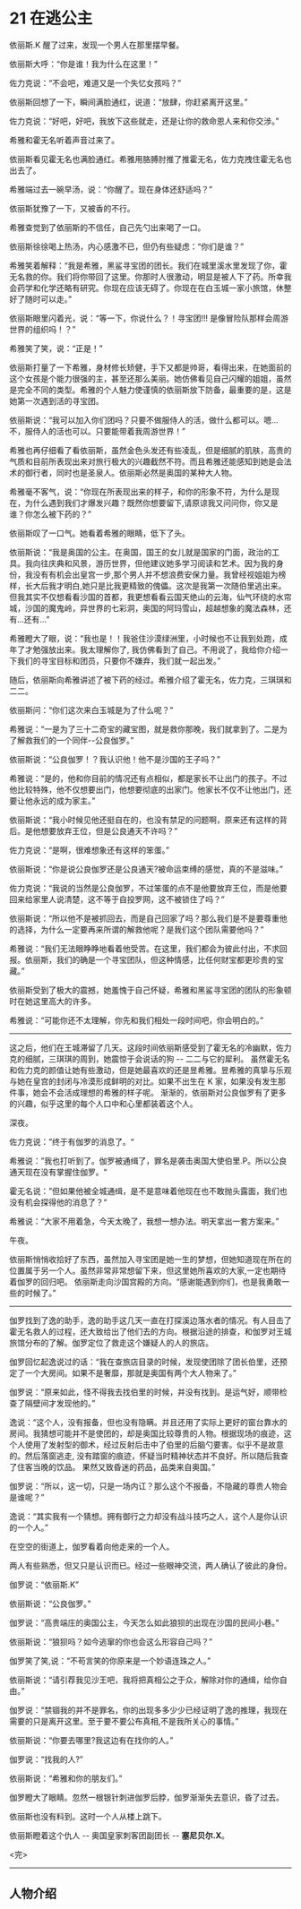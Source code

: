 # 21 在逃公主

依丽斯.K 醒了过来，发现一个男人在那里摆早餐。

依丽斯大呼：“你是谁！我为什么在这里！”

佐力克说：“不会吧，难道又是一个失忆女孩吗？”

依丽斯回想了一下，瞬间满脸通红，说道：“放肆，你赶紧离开这里。”

佐力克说：“好吧，好吧，我放下这些就走，还是让你的救命恩人来和你交涉。”

希雅和霍无名听着声音过来了。

依丽斯看见霍无名也满脸通红。希雅用胳膊肘推了推霍无名，佐力克拽住霍无名也出去了。

希雅端过去一碗早汤，说：“你醒了。现在身体还舒适吗？”

依丽斯犹豫了一下，又被香的不行。

希雅查觉到了依丽斯的不信任，自己先勺出来喝了一口。

依丽斯徐徐喝上热汤，内心感激不已，但仍有些疑虑：“你们是谁？”

希雅笑着解释：“我是希雅，黑鲨寻宝团的团长。我们在城里溪水里发现了你，霍无名救的你。我们将你带回了这里。你那时人很激动，明显是被人下了药。所幸我会药学和化学还略有研究。你现在应该无碍了。你现在在白玉城一家小旅馆，休整好了随时可以走。”

依丽斯眼里闪着光，说：“等一下，你说什么？！寻宝团!!! 是像冒险队那样会周游世界的组织吗！？”

希雅笑了笑，说：“正是！”

依丽斯打量了一下希雅，身材修长矫健，手下又都是帅哥，看得出来，在她面前的这个女孩是个能力很强的主，甚至还那么美丽。她仿佛看见自己闪耀的姐姐，虽然是完全不同的类型。希雅的个人魅力使谨慎的依丽斯放下防备，最重要的是，这是她第一次遇到活的寻宝团。

依丽斯说：“我可以加入你们团吗？只要不做服侍人的活，做什么都可以。嗯...不，服侍人的活也可以。只要能带着我周游世界！”

希雅也再仔细看了看依丽斯，虽然金色头发还有些凌乱，但是细腻的肌肤，高贵的气质和目前所表现出来对旅行极大的兴趣截然不符。而且希雅还能感知到她是会法术的御行者，同时也是圣泉人。依丽斯必然是奥国的某种大人物。

希雅毫不客气，说：“你现在所表现出来的样子，和你的形象不符，为什么是现在，为什么遇到我们才爆发兴趣？既然你想要留下,请原谅我又问问你，你又是谁？你怎么被下药的？”

依丽斯叹了一口气。她看着希雅的眼睛，低下了头。

依丽斯说：“我是奥国的公主。在奥国，国王的女儿就是国家的门面，政治的工具。我向往庆典和风景，游历世界，但他建议她多学习阅读和艺术。因为我的身份，我没有有机会出皇宫一步,那个男人并不想浪费安保力量。我曾经视姐姐为榜样，长大后我才明白,她只是比我更精致的傀儡。这次是我第一次随伯里逃出来。
但我其实不仅想看看沙国的首都，我更想看看云国天绝山的云海，仙气环绕的水帘城，沙国的魔鬼岭，异世界的七彩洞，奥国的阿玛雪山，超越想象的魔法森林，还有...还有...”

希雅瞪大了眼，说：“我也是！！我爸住沙漠绿洲里，小时候也不让我到处跑，成年了才勉强放出来。我太理解你了, 我仿佛看到了自己。不用说了，我给你介绍一下我们的寻宝目标和团员，只要你不嫌弃，我们就一起出发。”

随后，依丽斯向希雅讲述了被下药的经过。希雅介绍了霍无名，佐力克，三琪琪和二二。

依丽斯问：“你们这次来白玉城是为了什么呢？”

希雅说：“一是为了三十二奇宝的藏宝图，就是救你那晚，我们就拿到了。二是为了解救我们的一个同伴--公良伽罗。”

依丽斯说：“公良伽罗！？我认识他！他不是沙国的王子吗？”

希雅说：“是的，他和你目前的情况还有点相似，都是家长不让出门的孩子。不过他比较特殊，他不仅想要出门，他想要彻底的出家门。他家长不仅不让他出门，还要让他永远的成为家主。”

依丽斯说：“我小时候见他还挺自在的，也没有禁足的问题啊，原来还有这样的背后。是他想要放弃王位，但是公良通天不许吗？”

佐力克说：“是啊，很难想象还有这样的笨蛋。”

依丽斯说：“你是说公良伽罗还是公良通天?被命运束缚的感觉，真的不是滋味。”

佐力克说：“我说的当然是公良伽罗，不过笨蛋的点不是他要放弃王位，而是他要回来给家里人说清楚，这不等于自投罗网，这不被锁住了吗？”

依丽斯说：“所以他不是被抓回去，而是自己回家了吗？那么我们是不是要尊重他的选择，为什么一定要再来所谓的解救他呢？是我们这个团队需要他吗？”

希雅说：“我们无法眼睁睁地看着他受苦。在这里，我们都会为彼此付出，不求回报。依丽斯，我们的确是一个寻宝团队，但这种情感，比任何财宝都更珍贵的宝藏。”

依丽斯受到了极大的震撼，她羞愧于自己怀疑，希雅和黑鲨寻宝团的团队的形象顿时在她这里高大的许多。

希雅说：“可能你还不太理解，你先和我们相处一段时间吧，你会明白的。”

---

这之后，他们在王城滞留了几天。这段时间依丽斯感受到了霍无名的冷幽默，佐力克的细腻，三琪琪的周到，她震惊于会说话的狗 -- 二二与它的犀利。
虽然霍无名和佐力克的颜值让她有些激动，但是她最喜欢的还是昱希雅。昱希雅的真挚与乐观与她在皇宫的封闭与冷漠形成鲜明的对比。如果不出生在 K 家，如果没有发生那件事，她会不会活成理想的希雅的样子呢。
渐渐的，依丽斯对公良伽罗有了更多的兴趣，似乎这里的每个人口中和心里都装着这个人。

深夜。

佐力克说：”终于有伽罗的消息了。“

希雅说：”我也打听到了。伽罗被通缉了，罪名是袭击奥国大使伯里.P。所以公良通天现在没有掌握住伽罗。“

霍无名说：”但如果他被全城通缉，是不是意味着他现在也不敢抛头露面，我们也没有机会探得他的消息了？“

希雅说：“大家不用着急，今天太晚了，我想一想办法。明天拿出一套方案来。”

午夜。

依丽斯悄悄收拾好了东西，虽然加入寻宝团是她一生的梦想，但她知道现在所在的位置属于另一个人。虽然非常非常想留下来，但这里她所喜欢的大家,一定也期待着伽罗的回归吧。
依丽斯走向沙国宫殿的方向。“感谢能遇到你们，也是我勇敢一些的时候了。”

---

伽罗找到了逸的助手，逸的助手这几天一直在打探溪边落水者的情况。有人目击了霍无名救人的过程，还大致给出了他们去的方向。根据沿途的排查，和伽罗对王城旅馆分布的了解。伽罗定位了救走这个嫌疑人的人的旅店。

伽罗回忆起逸说过的话：“我在查旅店目录的时候，发现使团除了团长伯里，还预定了一个大房间。如果不是奢靡，那就是奥国有两个大人物来了。”

伽罗说：“原来如此，怪不得我去找伯里的时候，并没有找到。是运气好，顺带检查了隔壁间才发现他的。”

逸说：“这个人，没有报备，但也没有隐瞒。并且还用了实际上更好的窗台靠水的房间。我猜想可能并不是使团的，却是奥国比较尊贵的人物。根据现场的痕迹，这个人使用了发射型的御术，经过反射后击中了伯里的后脑勺要害。似乎不是故意的。然后落窗逃走, 没有踏窗的痕迹，怀疑当时精神状态并不良好。所以随后我查了住客当晚的饮品。
果然又致昏迷的药品，品类来自奥国。”

伽罗说：“所以，这一切，只是一场内讧？那么这个不报备，不隐藏的尊贵人物会是谁呢？”

逸说：“其实我有一个猜想。拥有御行之力却没有战斗技巧之人，这个人是你认识的一个人。”

在空空的街道上，伽罗看着向他走来的一个人。

两人有些熟悉，但又只是认识而已。经过一些眼神交流，两人确认了彼此的身份。

伽罗说：“依丽斯.K”

依丽斯说：“公良伽罗。”

伽罗说：“高贵端庄的奥国公主，今天怎么如此狼狈的出现在沙国的民间小巷。”

依丽斯说：“狼狈吗？如今逃窜的你也会这么形容自己吗？”

伽罗笑了笑,说：“不苟言笑的你原来是一个妙语连珠之人。”

依丽斯说：“请引荐我见沙王吧，我将把真相公之于众，解除对你的通缉，给你自由。”

伽罗说：“禁锢我的并不是罪名，你的出现多多少少已经证明了逸的推理，我现在需要的只是离开这里。至于要不要公布真相,不是我所关心的事情。”

依丽斯说：“你要去哪里?我这边有在找你的人。”

伽罗说：“找我的人?”

依丽斯说：“希雅和你的朋友们。”

伽罗瞪大了眼睛。忽然一根银针刺进伽罗后脖，伽罗渐渐失去意识，昏了过去。

依丽斯也没有料到。这时一个人从楼上跳下。

依丽斯瞪着这个仇人 -- 奥国皇家刺客团副团长 -- **塞尼贝尔.X**。

<完>

---

## 人物介绍
